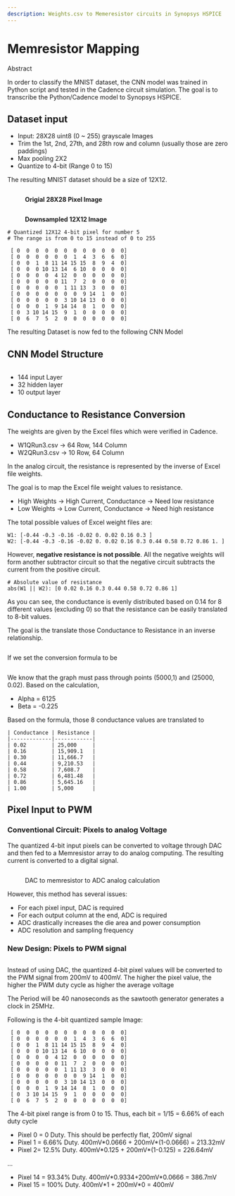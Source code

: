 ```yaml
---
description: Weights.csv to Memeresistor circuits in Synopsys HSPICE
---
```


# Memresistor Mapping

Abstract&#x20;

In order to classify the MNIST dataset, the CNN model was trained in Python script and tested in the Cadence circuit simulation. The goal is to transcribe the Python/Cadence model to Synopsys HSPICE.&#x20;

## Dataset input&#x20;

* Input: 28X28 uint8 (0 \~ 255) grayscale Images&#x20;
* Trim the 1st, 2nd, 27th, and 28th row and column (usually those are zero paddings)
* Max pooling 2X2
* Quantize to 4-bit (Range 0 to 15)&#x20;

The resulting MNIST dataset should be a size of 12X12.

<figure><img src="../.gitbook/assets/Screenshot 2024-04-19 at 2.30.05 PM.png" alt=""><figcaption><p><strong>Origial 28X28 Pixel Image</strong></p></figcaption></figure>

<figure><img src="../.gitbook/assets/Screenshot 2024-04-19 at 2.30.51 PM.png" alt=""><figcaption><p><strong>Downsampled 12X12 Image</strong></p></figcaption></figure>

```
# Quantized 12X12 4-bit pixel for number 5
# The range is from 0 to 15 instead of 0 to 255
 
 [ 0  0  0  0  0  0  0  0  0  0  0  0]
 [ 0  0  0  0  0  0  1  4  3  6  6  0]
 [ 0  0  1  8 11 14 15 15  8  9  4  0]
 [ 0  0  0 10 13 14  6 10  0  0  0  0]
 [ 0  0  0  0  4 12  0  0  0  0  0  0]
 [ 0  0  0  0  0 11  7  2  0  0  0  0]
 [ 0  0  0  0  0  1 11 13  3  0  0  0]
 [ 0  0  0  0  0  0  0  9 14  1  0  0]
 [ 0  0  0  0  0  3 10 14 13  0  0  0]
 [ 0  0  0  1  9 14 14  8  1  0  0  0]
 [ 0  3 10 14 15  9  1  0  0  0  0  0]
 [ 0  6  7  5  2  0  0  0  0  0  0  0]
```

The resulting Dataset is now fed to the following CNN Model&#x20;

## CNN Model Structure&#x20;

<figure><img src="../.gitbook/assets/Untitled presentation.jpg" alt=""><figcaption></figcaption></figure>

* 144 input Layer&#x20;
* 32 hidden layer&#x20;
* 10 output layer&#x20;

## Conductance to Resistance Conversion

The weights are given by the Excel files which were verified in Cadence.&#x20;

* W1QRun3.csv -> 64 Row, 144 Column&#x20;
* W2QRun3.csv -> 10 Row, 64 Column&#x20;

In the analog circuit, the resistance is represented by the inverse of Excel file weights.&#x20;

The goal is to map the Excel file weight values to resistance.&#x20;

* High Weights -> High Current, Conductance -> Need low resistance
* Low Weights -> Low Current, Conductance -> Need high resistance

The total possible values of Excel weight files are:&#x20;

```
W1: [-0.44 -0.3 -0.16 -0.02 0. 0.02 0.16 0.3 ]
W2: [-0.44 -0.3 -0.16 -0.02 0. 0.02 0.16 0.3 0.44 0.58 0.72 0.86 1. ]
```

However, **negative resistance is not possible**. All the negative weights will form another subtractor circuit so that the negative circuit subtracts the current from the positive circuit.&#x20;

```
# Absolute value of resistance
abs(W1 || W2): [0 0.02 0.16 0.3 0.44 0.58 0.72 0.86 1]
```

As you can see, the conductance is evenly distributed based on 0.14 for 8 different values (excluding 0) so that the resistance can be easily translated to 8-bit values.&#x20;

The goal is the translate those Conductance to Resistance in an inverse relationship.&#x20;

<figure><img src="../.gitbook/assets/Screenshot 2024-04-19 at 5.54.43 PM.png" alt=""><figcaption></figcaption></figure>

If we set the conversion formula to be&#x20;

<figure><img src="../.gitbook/assets/image.png" alt=""><figcaption></figcaption></figure>

We know that the graph must pass through points (5000,1) and (25000, 0.02). Based on the calculation,&#x20;

* Alpha = 6125&#x20;
* Beta = -0.225&#x20;

Based on the formula, those 8 conductance values are translated to&#x20;

```
| Conductance | Resistance |
|-------------|------------|
| 0.02        | 25,000     |
| 0.16        | 15,909.1   |
| 0.30        | 11,666.7   |
| 0.44        | 9,210.53   |
| 0.58        | 7,608.7    |
| 0.72        | 6,481.48   |
| 0.86        | 5,645.16   |
| 1.00        | 5,000      |
```

## Pixel Input to PWM&#x20;

### Conventional Circuit: Pixels to analog Voltage&#x20;

The quantized 4-bit input pixels can be converted to voltage through DAC and then fed to a Memresistor array to do analog computing. The resulting current is converted to a digital signal.&#x20;

<figure><img src="../.gitbook/assets/Untitled Diagram.drawio.png" alt=""><figcaption><p>DAC to memresistor to ADC analog calculation</p></figcaption></figure>

However, this method has several issues:&#x20;

* For each pixel input, DAC is required
* For each output column at the end, ADC is required&#x20;
* ADC drastically increases the die area and power consumption
* ADC resolution and sampling frequency&#x20;

### New Design: Pixels to PWM signal&#x20;

<figure><img src="../.gitbook/assets/PWM_SignalGenerator.drawio.png" alt=""><figcaption></figcaption></figure>

Instead of using DAC, the quantized 4-bit pixel values will be converted to the PWM signal from 200mV to 400mV. The higher the pixel value, the higher the PWM duty cycle as higher the average voltage

The Period will be 40 nanoseconds as the sawtooth generator generates a clock in 25MHz.&#x20;

Following is the 4-bit quantized sample Image:

```
 [ 0  0  0  0  0  0  0  0  0  0  0  0]
 [ 0  0  0  0  0  0  1  4  3  6  6  0]
 [ 0  0  1  8 11 14 15 15  8  9  4  0]
 [ 0  0  0 10 13 14  6 10  0  0  0  0]
 [ 0  0  0  0  4 12  0  0  0  0  0  0]
 [ 0  0  0  0  0 11  7  2  0  0  0  0]
 [ 0  0  0  0  0  1 11 13  3  0  0  0]
 [ 0  0  0  0  0  0  0  9 14  1  0  0]
 [ 0  0  0  0  0  3 10 14 13  0  0  0]
 [ 0  0  0  1  9 14 14  8  1  0  0  0]
 [ 0  3 10 14 15  9  1  0  0  0  0  0]
 [ 0  6  7  5  2  0  0  0  0  0  0  0]
```

The 4-bit pixel range is from 0 to 15. Thus, each bit = 1/15 = 6.66% of each duty cycle&#x20;

* Pixel 0 = 0 Duty. This should be perfectly flat, 200mV signal&#x20;
* Pixel 1 = 6.66% Duty. 400mV\*0.0666 + 200mV\*(1-0.0666) = 213.32mV&#x20;
* Pixel 2= 12.5% Duty. 400mV\*0.125 + 200mV\*(1-0.125) = 226.64mV&#x20;

...

* Pixel 14 = 93.34% Duty. 400mV\*0.9334+200mV\*0.0666 = 386.7mV&#x20;
* Pixel 15 = 100% Duty. 400mV\*1 + 200mV\*0 = 400mV&#x20;

<figure><img src="../.gitbook/assets/Screenshot 2024-04-20 at 2.46.52 PM.png" alt=""><figcaption></figcaption></figure>

